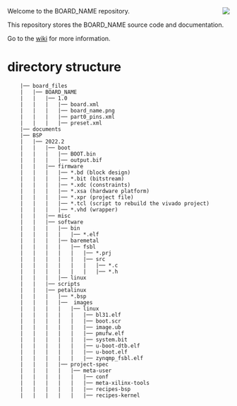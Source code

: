 <img align="right" src=https://www.sundance.com/wp-content/uploads/docs/sundance_logo_105.png>
Welcome to the BOARD_NAME repository.

This repository stores the BOARD_NAME source code and documentation.

Go to the [wiki](https://github.com/SundanceMultiprocessorTechnology/template/wiki) for more information.

# directory structure
		|── board_files
		|   |── BOARD_NAME
		|   |   |── 1.0
		|   |   |   |── board.xml
		|   |   |   |── board_name.png
		|   |   |   |── part0_pins.xml
		|   |   |   |── preset.xml
		|── documents
		|── BSP
		|   |── 2022.2
		|   |   |── boot
		|   |   |   |── BOOT.bin
		|   |   |   |── output.bif  
		|   |   |── firmware
		|   |   |   |── *.bd (block design)
		|   |   |   |── *.bit (bitstream)
		|   |   |   |── *.xdc (constraints)
		|   |   |   |── *.xsa (hardware platform)
		|   |   |   |── *.xpr (project file)
		|   |   |   |── *.tcl (script to rebuild the vivado project)
		|   |   |   |── *.vhd (wrapper)
		|   |   |── misc
		|   |   |── software
		|   |   |   |── bin
		|   |   |   |   |── *.elf
		|   |   |   |── baremetal
		|   |   |   |   |── fsbl
		|   |   |   |   |   |── *.prj
		|   |   |   |   |   |── src
		|   |   |   |   |   |   |── *.c
		|   |   |   |   |   |   |── *.h
		|   |   |   |── linux
		|   |   |── scripts
		|   |   |── petalinux
		|   |   |   |── *.bsp
		|   |   |   |──  images
		|   |   |   |   |── linux 
		|   |   |   |   |   |── bl31.elf
		|   |   |   |   |   |── boot.scr
		|   |   |   |   |   |── image.ub
		|   |   |   |   |   |── pmufw.elf
		|   |   |   |   |   |── system.bit
		|   |   |   |   |   |── u-boot-dtb.elf
		|   |   |   |   |   |── u-boot.elf
		|   |   |   |   |   |── zynqmp_fsbl.elf
		|   |   |   |── project-spec
		|   |   |   |   |── meta-user
		|   |   |   |   |   |── conf
		|   |   |   |   |   |── meta-xilinx-tools
		|   |   |   |   |   |── recipes-bsp
		|   |   |   |   |   |── recipes-kernel

